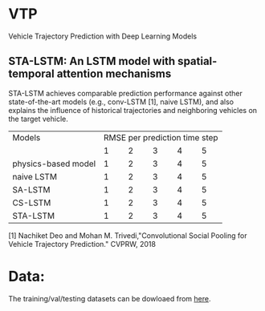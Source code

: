 # VTP
Vehicle Trajectory Prediction with Deep Learning Models


## STA-LSTM: An LSTM model with spatial-temporal attention mechanisms
STA-LSTM achieves comparable prediction performance against other state-of-the-art models (e.g., conv-LSTM [1], naive LSTM), and also explains the influence of historical trajectories and neighboring vehicles on the target vehicle.

<table>
<tr>
<td colspan=1>Models <td colspan=5>RMSE per prediction time step
<tr>
<td colspan=1> <td colspan=1>1 <td colspan=1>2<td colspan=1>3 <td colspan=1>4 <td colspan=1>5
<tr>
<td colspan=1>physics-based model <td colspan=1>1 <td colspan=1>2<td colspan=1>3 <td colspan=1>4 <td colspan=1>5
<tr>
<td colspan=1>naive LSTM <td colspan=1>1 <td colspan=1>2<td colspan=1>3 <td colspan=1>4 <td colspan=1>5
<tr>
<td colspan=1>SA-LSTM <td colspan=1>1 <td colspan=1>2<td colspan=1>3 <td colspan=1>4 <td colspan=1>5
<tr>
<td colspan=1>CS-LSTM <td colspan=1>1 <td colspan=1>2<td colspan=1>3 <td colspan=1>4 <td colspan=1>5
<tr>
<td colspan=1>STA-LSTM <td colspan=1>1 <td colspan=1>2<td colspan=1>3 <td colspan=1>4 <td colspan=1>5

</table>



[1] Nachiket Deo and Mohan M. Trivedi,"Convolutional Social Pooling for Vehicle Trajectory Prediction." CVPRW, 2018

# Data:
The training/val/testing datasets can be dowloaed from [here](https://drive.google.com/open?id=1dFMpX8HeCradMaCh4h0bD60h8k3M65Fw).


